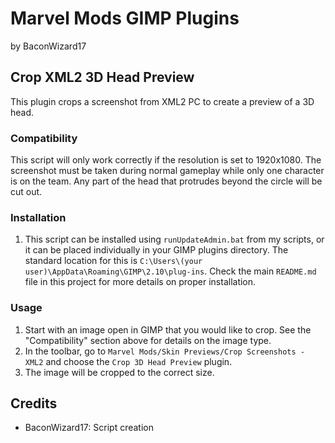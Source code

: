 # Marvel Mods GIMP Plugins
by BaconWizard17
## Crop XML2 3D Head Preview
This plugin crops a screenshot from XML2 PC to create a preview of a 3D head.

### Compatibility
This script will only work correctly if the resolution is set to 1920x1080. The screenshot must be taken during normal gameplay while only one character is on the team. Any part of the head that protrudes beyond the circle will be cut out.

### Installation
 1. This script can be installed using `runUpdateAdmin.bat` from my scripts, or it can be placed individually in your GIMP plugins directory. The standard location for this is `C:\Users\(your user)\AppData\Roaming\GIMP\2.10\plug-ins`. Check the main `README.md` file in this project for more details on proper installation.

### Usage
1. Start with an image open in GIMP that you would like to crop. See the "Compatibility" section above for details on the image type.
2. In the toolbar, go to `Marvel Mods/Skin Previews/Crop Screenshots - XML2` and choose the `Crop 3D Head Preview` plugin.
3. The image will be cropped to the correct size.

## Credits
- BaconWizard17: Script creation